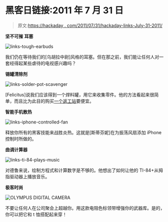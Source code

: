 # 黑客日链接:2011 年 7 月 31 日

> 原文:[https://hackaday . com/2011/07/31/hackaday-links-July-31-2011/](https://hackaday.com/2011/07/31/hackaday-links-july-31-2011/)

**坚不可摧** **耳塞**

![](../Images/504e7543e50c01c3a332c3fc51706b10.png "links-tough-earbuds")

我们仍在等待我们的[乌胡拉中尉]风格的耳塞。但在那之前，我们能让任何人对一套经得起某些虐待的电视感兴趣吗？

**锡罐清除剂**

![](../Images/13046c538e0be94d3e6e7822024f24c1.png "links-solder-pot-scavenger")

[Felicitus]说我们应该得到一个焊料罐，用它来收集零件。他的方法看起来很简单，而且比为此目的购买[一个返工站](http://hackaday.com/2010/11/28/hackaday-links-november-28-2010/)要便宜。

**智能手机散热**

![](../Images/040a221132d990bb270cca748217b1bc.png "links-iphone-controlled-fan")

释放你所有的黑客技能来战胜炎热。这就是[斯蒂芬妮]在为振荡风扇添加 iPhone 控制时所做的。

**曲调计算器**

![](../Images/05b1622f91b7863e315d67a4ed3ef5a8.png "links-ti-84-plays-music")

对德鲁来说，绘制方程式和计算数字是不够的。他想出了如何让他的 TI-84+从拇指驱动器上播放音乐。

**极客时尚**

![](../Images/1fa0260d81904bae821ae788eb485ecd.png "OLYMPUS DIGITAL CAMERA")

不要让任何人在公司聚会上超越你。用这款电阻色标领带增强你的武器库。是的，你可以把它和 t 恤搭配起来穿！